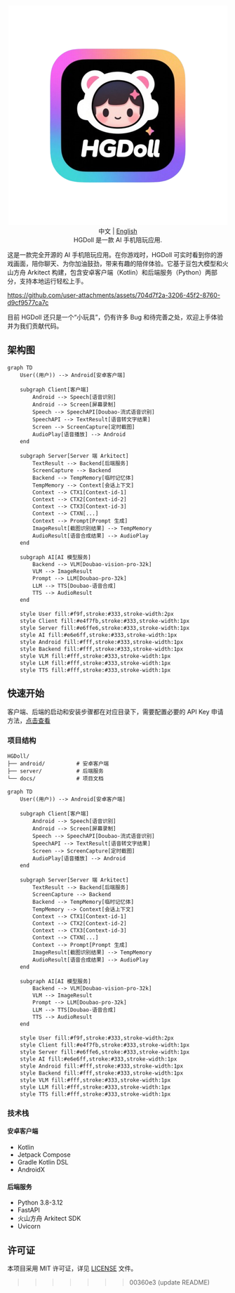 <p align="center">
  <img src="https://raw.githubusercontent.com/521xueweihan/HGDoll/master/docs/assets/icon.png"/>
  <br>中文 | <a href="docs/README_en.md">English</a>
  <br>HGDoll 是一款 AI 手机陪玩应用.
</p>

这是一款完全开源的 AI 手机陪玩应用。在你游戏时，HGDoll 可实时看到你的游戏画面，陪你聊天、为你加油鼓劲，带来有趣的陪伴体验。它基于豆包大模型和火山方舟 Arkitect 构建，包含安卓客户端（Kotlin）和后端服务（Python）两部分，支持本地运行轻松上手。

https://github.com/user-attachments/assets/704d7f2a-3206-45f2-8760-d9cf9577ca7c

目前 HGDoll 还只是一个“小玩具”，仍有许多 Bug 和待完善之处，欢迎上手体验并为我们贡献代码。

## 架构图

```mermaid
graph TD
    User((用户)) --> Android[安卓客户端]
    
    subgraph Client[客户端]
        Android --> Speech[语音识别]
        Android --> Screen[屏幕录制]
        Speech --> SpeechAPI[Doubao-流式语音识别]
        SpeechAPI --> TextResult[语音转文字结果]
        Screen --> ScreenCapture[定时截图]
        AudioPlay[语音播放] --> Android
    end
    
    subgraph Server[Server 端 Arkitect]
        TextResult --> Backend[后端服务]
        ScreenCapture --> Backend
        Backend --> TempMemory[临时记忆体]
        TempMemory --> Context[会话上下文]
        Context --> CTX1[Context-id-1]
        Context --> CTX2[Context-id-2]
        Context --> CTX3[Context-id-3]
        Context --> CTXN[...]
        Context --> Prompt[Prompt 生成]
        ImageResult[截图识别结果] --> TempMemory
        AudioResult[语音合成结果] --> AudioPlay
    end
    
    subgraph AI[AI 模型服务]
        Backend --> VLM[Doubao-vision-pro-32k]
        VLM --> ImageResult
        Prompt --> LLM[Doubao-pro-32k]
        LLM --> TTS[Doubao-语音合成]
        TTS --> AudioResult
    end

    style User fill:#f9f,stroke:#333,stroke-width:2px
    style Client fill:#e4f7fb,stroke:#333,stroke-width:1px
    style Server fill:#e6ffe6,stroke:#333,stroke-width:1px
    style AI fill:#e6e6ff,stroke:#333,stroke-width:1px
    style Android fill:#fff,stroke:#333,stroke-width:1px
    style Backend fill:#fff,stroke:#333,stroke-width:1px
    style VLM fill:#fff,stroke:#333,stroke-width:1px
    style LLM fill:#fff,stroke:#333,stroke-width:1px
    style TTS fill:#fff,stroke:#333,stroke-width:1px
```


## 快速开始

客户端、后端的启动和安装步骤都在对应目录下，需要配置必要的 API Key 申请方法，[点击查看](docs/key.md)

### 项目结构

```
HGDoll/
├── android/          # 安卓客户端
├── server/           # 后端服务
└── docs/             # 项目文档
```

```mermaid
graph TD
    User((用户)) --> Android[安卓客户端]
    
    subgraph Client[客户端]
        Android --> Speech[语音识别]
        Android --> Screen[屏幕录制]
        Speech --> SpeechAPI[Doubao-流式语音识别]
        SpeechAPI --> TextResult[语音转文字结果]
        Screen --> ScreenCapture[定时截图]
        AudioPlay[语音播放] --> Android
    end
    
    subgraph Server[Server 端 Arkitect]
        TextResult --> Backend[后端服务]
        ScreenCapture --> Backend
        Backend --> TempMemory[临时记忆体]
        TempMemory --> Context[会话上下文]
        Context --> CTX1[Context-id-1]
        Context --> CTX2[Context-id-2]
        Context --> CTX3[Context-id-3]
        Context --> CTXN[...]
        Context --> Prompt[Prompt 生成]
        ImageResult[截图识别结果] --> TempMemory
        AudioResult[语音合成结果] --> AudioPlay
    end
    
    subgraph AI[AI 模型服务]
        Backend --> VLM[Doubao-vision-pro-32k]
        VLM --> ImageResult
        Prompt --> LLM[Doubao-pro-32k]
        LLM --> TTS[Doubao-语音合成]
        TTS --> AudioResult
    end

    style User fill:#f9f,stroke:#333,stroke-width:2px
    style Client fill:#e4f7fb,stroke:#333,stroke-width:1px
    style Server fill:#e6ffe6,stroke:#333,stroke-width:1px
    style AI fill:#e6e6ff,stroke:#333,stroke-width:1px
    style Android fill:#fff,stroke:#333,stroke-width:1px
    style Backend fill:#fff,stroke:#333,stroke-width:1px
    style VLM fill:#fff,stroke:#333,stroke-width:1px
    style LLM fill:#fff,stroke:#333,stroke-width:1px
    style TTS fill:#fff,stroke:#333,stroke-width:1px
```

### 技术栈

#### 安卓客户端
- Kotlin
- Jetpack Compose
- Gradle Kotlin DSL
- AndroidX

#### 后端服务
- Python 3.8-3.12
- FastAPI
- 火山方舟 Arkitect SDK
- Uvicorn


## 许可证

本项目采用 MIT 许可证，详见 [LICENSE](LICENSE) 文件。
>>>>>>> 00360e3 (update README)
